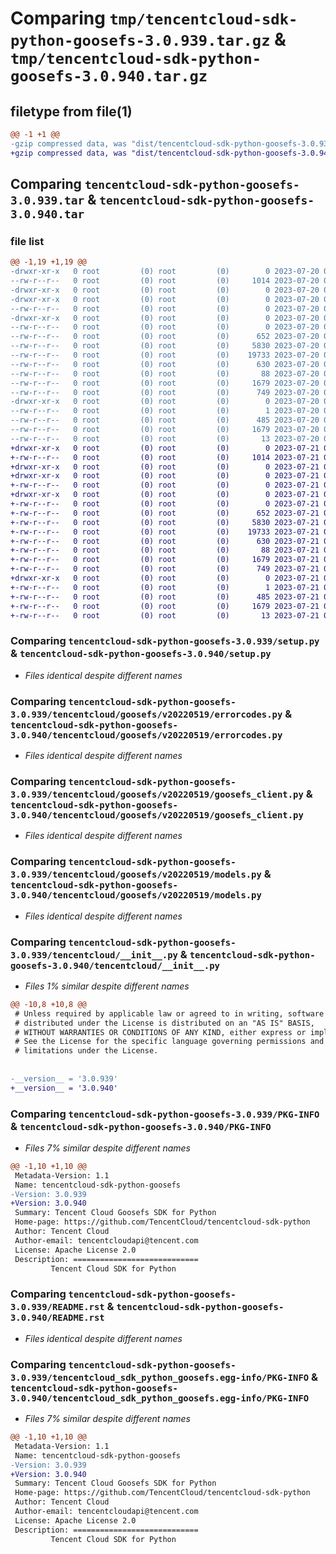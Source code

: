 # Comparing `tmp/tencentcloud-sdk-python-goosefs-3.0.939.tar.gz` & `tmp/tencentcloud-sdk-python-goosefs-3.0.940.tar.gz`

## filetype from file(1)

```diff
@@ -1 +1 @@
-gzip compressed data, was "dist/tencentcloud-sdk-python-goosefs-3.0.939.tar", last modified: Thu Jul 20 00:24:45 2023, max compression
+gzip compressed data, was "dist/tencentcloud-sdk-python-goosefs-3.0.940.tar", last modified: Fri Jul 21 00:31:48 2023, max compression
```

## Comparing `tencentcloud-sdk-python-goosefs-3.0.939.tar` & `tencentcloud-sdk-python-goosefs-3.0.940.tar`

### file list

```diff
@@ -1,19 +1,19 @@
-drwxr-xr-x   0 root         (0) root         (0)        0 2023-07-20 00:24:45.000000 tencentcloud-sdk-python-goosefs-3.0.939/
--rw-r--r--   0 root         (0) root         (0)     1014 2023-07-20 00:24:45.000000 tencentcloud-sdk-python-goosefs-3.0.939/setup.py
-drwxr-xr-x   0 root         (0) root         (0)        0 2023-07-20 00:24:45.000000 tencentcloud-sdk-python-goosefs-3.0.939/tencentcloud/
-drwxr-xr-x   0 root         (0) root         (0)        0 2023-07-20 00:24:45.000000 tencentcloud-sdk-python-goosefs-3.0.939/tencentcloud/goosefs/
--rw-r--r--   0 root         (0) root         (0)        0 2023-07-20 00:24:45.000000 tencentcloud-sdk-python-goosefs-3.0.939/tencentcloud/goosefs/__init__.py
-drwxr-xr-x   0 root         (0) root         (0)        0 2023-07-20 00:24:45.000000 tencentcloud-sdk-python-goosefs-3.0.939/tencentcloud/goosefs/v20220519/
--rw-r--r--   0 root         (0) root         (0)        0 2023-07-20 00:24:45.000000 tencentcloud-sdk-python-goosefs-3.0.939/tencentcloud/goosefs/v20220519/__init__.py
--rw-r--r--   0 root         (0) root         (0)      652 2023-07-20 00:24:45.000000 tencentcloud-sdk-python-goosefs-3.0.939/tencentcloud/goosefs/v20220519/errorcodes.py
--rw-r--r--   0 root         (0) root         (0)     5830 2023-07-20 00:24:45.000000 tencentcloud-sdk-python-goosefs-3.0.939/tencentcloud/goosefs/v20220519/goosefs_client.py
--rw-r--r--   0 root         (0) root         (0)    19733 2023-07-20 00:24:45.000000 tencentcloud-sdk-python-goosefs-3.0.939/tencentcloud/goosefs/v20220519/models.py
--rw-r--r--   0 root         (0) root         (0)      630 2023-07-20 00:24:45.000000 tencentcloud-sdk-python-goosefs-3.0.939/tencentcloud/__init__.py
--rw-r--r--   0 root         (0) root         (0)       88 2023-07-20 00:24:45.000000 tencentcloud-sdk-python-goosefs-3.0.939/setup.cfg
--rw-r--r--   0 root         (0) root         (0)     1679 2023-07-20 00:24:45.000000 tencentcloud-sdk-python-goosefs-3.0.939/PKG-INFO
--rw-r--r--   0 root         (0) root         (0)      749 2023-07-20 00:24:45.000000 tencentcloud-sdk-python-goosefs-3.0.939/README.rst
-drwxr-xr-x   0 root         (0) root         (0)        0 2023-07-20 00:24:45.000000 tencentcloud-sdk-python-goosefs-3.0.939/tencentcloud_sdk_python_goosefs.egg-info/
--rw-r--r--   0 root         (0) root         (0)        1 2023-07-20 00:24:45.000000 tencentcloud-sdk-python-goosefs-3.0.939/tencentcloud_sdk_python_goosefs.egg-info/dependency_links.txt
--rw-r--r--   0 root         (0) root         (0)      485 2023-07-20 00:24:45.000000 tencentcloud-sdk-python-goosefs-3.0.939/tencentcloud_sdk_python_goosefs.egg-info/SOURCES.txt
--rw-r--r--   0 root         (0) root         (0)     1679 2023-07-20 00:24:45.000000 tencentcloud-sdk-python-goosefs-3.0.939/tencentcloud_sdk_python_goosefs.egg-info/PKG-INFO
--rw-r--r--   0 root         (0) root         (0)       13 2023-07-20 00:24:45.000000 tencentcloud-sdk-python-goosefs-3.0.939/tencentcloud_sdk_python_goosefs.egg-info/top_level.txt
+drwxr-xr-x   0 root         (0) root         (0)        0 2023-07-21 00:31:48.000000 tencentcloud-sdk-python-goosefs-3.0.940/
+-rw-r--r--   0 root         (0) root         (0)     1014 2023-07-21 00:31:48.000000 tencentcloud-sdk-python-goosefs-3.0.940/setup.py
+drwxr-xr-x   0 root         (0) root         (0)        0 2023-07-21 00:31:48.000000 tencentcloud-sdk-python-goosefs-3.0.940/tencentcloud/
+drwxr-xr-x   0 root         (0) root         (0)        0 2023-07-21 00:31:48.000000 tencentcloud-sdk-python-goosefs-3.0.940/tencentcloud/goosefs/
+-rw-r--r--   0 root         (0) root         (0)        0 2023-07-21 00:31:48.000000 tencentcloud-sdk-python-goosefs-3.0.940/tencentcloud/goosefs/__init__.py
+drwxr-xr-x   0 root         (0) root         (0)        0 2023-07-21 00:31:48.000000 tencentcloud-sdk-python-goosefs-3.0.940/tencentcloud/goosefs/v20220519/
+-rw-r--r--   0 root         (0) root         (0)        0 2023-07-21 00:31:48.000000 tencentcloud-sdk-python-goosefs-3.0.940/tencentcloud/goosefs/v20220519/__init__.py
+-rw-r--r--   0 root         (0) root         (0)      652 2023-07-21 00:31:48.000000 tencentcloud-sdk-python-goosefs-3.0.940/tencentcloud/goosefs/v20220519/errorcodes.py
+-rw-r--r--   0 root         (0) root         (0)     5830 2023-07-21 00:31:48.000000 tencentcloud-sdk-python-goosefs-3.0.940/tencentcloud/goosefs/v20220519/goosefs_client.py
+-rw-r--r--   0 root         (0) root         (0)    19733 2023-07-21 00:31:48.000000 tencentcloud-sdk-python-goosefs-3.0.940/tencentcloud/goosefs/v20220519/models.py
+-rw-r--r--   0 root         (0) root         (0)      630 2023-07-21 00:31:48.000000 tencentcloud-sdk-python-goosefs-3.0.940/tencentcloud/__init__.py
+-rw-r--r--   0 root         (0) root         (0)       88 2023-07-21 00:31:48.000000 tencentcloud-sdk-python-goosefs-3.0.940/setup.cfg
+-rw-r--r--   0 root         (0) root         (0)     1679 2023-07-21 00:31:48.000000 tencentcloud-sdk-python-goosefs-3.0.940/PKG-INFO
+-rw-r--r--   0 root         (0) root         (0)      749 2023-07-21 00:31:48.000000 tencentcloud-sdk-python-goosefs-3.0.940/README.rst
+drwxr-xr-x   0 root         (0) root         (0)        0 2023-07-21 00:31:48.000000 tencentcloud-sdk-python-goosefs-3.0.940/tencentcloud_sdk_python_goosefs.egg-info/
+-rw-r--r--   0 root         (0) root         (0)        1 2023-07-21 00:31:48.000000 tencentcloud-sdk-python-goosefs-3.0.940/tencentcloud_sdk_python_goosefs.egg-info/dependency_links.txt
+-rw-r--r--   0 root         (0) root         (0)      485 2023-07-21 00:31:48.000000 tencentcloud-sdk-python-goosefs-3.0.940/tencentcloud_sdk_python_goosefs.egg-info/SOURCES.txt
+-rw-r--r--   0 root         (0) root         (0)     1679 2023-07-21 00:31:48.000000 tencentcloud-sdk-python-goosefs-3.0.940/tencentcloud_sdk_python_goosefs.egg-info/PKG-INFO
+-rw-r--r--   0 root         (0) root         (0)       13 2023-07-21 00:31:48.000000 tencentcloud-sdk-python-goosefs-3.0.940/tencentcloud_sdk_python_goosefs.egg-info/top_level.txt
```

### Comparing `tencentcloud-sdk-python-goosefs-3.0.939/setup.py` & `tencentcloud-sdk-python-goosefs-3.0.940/setup.py`

 * *Files identical despite different names*

### Comparing `tencentcloud-sdk-python-goosefs-3.0.939/tencentcloud/goosefs/v20220519/errorcodes.py` & `tencentcloud-sdk-python-goosefs-3.0.940/tencentcloud/goosefs/v20220519/errorcodes.py`

 * *Files identical despite different names*

### Comparing `tencentcloud-sdk-python-goosefs-3.0.939/tencentcloud/goosefs/v20220519/goosefs_client.py` & `tencentcloud-sdk-python-goosefs-3.0.940/tencentcloud/goosefs/v20220519/goosefs_client.py`

 * *Files identical despite different names*

### Comparing `tencentcloud-sdk-python-goosefs-3.0.939/tencentcloud/goosefs/v20220519/models.py` & `tencentcloud-sdk-python-goosefs-3.0.940/tencentcloud/goosefs/v20220519/models.py`

 * *Files identical despite different names*

### Comparing `tencentcloud-sdk-python-goosefs-3.0.939/tencentcloud/__init__.py` & `tencentcloud-sdk-python-goosefs-3.0.940/tencentcloud/__init__.py`

 * *Files 1% similar despite different names*

```diff
@@ -10,8 +10,8 @@
 # Unless required by applicable law or agreed to in writing, software
 # distributed under the License is distributed on an "AS IS" BASIS,
 # WITHOUT WARRANTIES OR CONDITIONS OF ANY KIND, either express or implied.
 # See the License for the specific language governing permissions and
 # limitations under the License.
 
 
-__version__ = '3.0.939'
+__version__ = '3.0.940'
```

### Comparing `tencentcloud-sdk-python-goosefs-3.0.939/PKG-INFO` & `tencentcloud-sdk-python-goosefs-3.0.940/PKG-INFO`

 * *Files 7% similar despite different names*

```diff
@@ -1,10 +1,10 @@
 Metadata-Version: 1.1
 Name: tencentcloud-sdk-python-goosefs
-Version: 3.0.939
+Version: 3.0.940
 Summary: Tencent Cloud Goosefs SDK for Python
 Home-page: https://github.com/TencentCloud/tencentcloud-sdk-python
 Author: Tencent Cloud
 Author-email: tencentcloudapi@tencent.com
 License: Apache License 2.0
 Description: ============================
         Tencent Cloud SDK for Python
```

### Comparing `tencentcloud-sdk-python-goosefs-3.0.939/README.rst` & `tencentcloud-sdk-python-goosefs-3.0.940/README.rst`

 * *Files identical despite different names*

### Comparing `tencentcloud-sdk-python-goosefs-3.0.939/tencentcloud_sdk_python_goosefs.egg-info/PKG-INFO` & `tencentcloud-sdk-python-goosefs-3.0.940/tencentcloud_sdk_python_goosefs.egg-info/PKG-INFO`

 * *Files 7% similar despite different names*

```diff
@@ -1,10 +1,10 @@
 Metadata-Version: 1.1
 Name: tencentcloud-sdk-python-goosefs
-Version: 3.0.939
+Version: 3.0.940
 Summary: Tencent Cloud Goosefs SDK for Python
 Home-page: https://github.com/TencentCloud/tencentcloud-sdk-python
 Author: Tencent Cloud
 Author-email: tencentcloudapi@tencent.com
 License: Apache License 2.0
 Description: ============================
         Tencent Cloud SDK for Python
```

